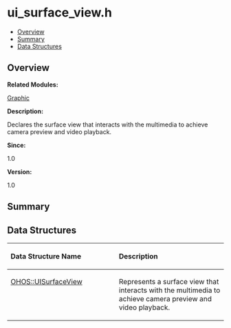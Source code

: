 # ui\_surface\_view.h<a name="ZH-CN_TOPIC_0000001054479549"></a>

-   [Overview](#section2107360219165630)
-   [Summary](#section633064702165630)
-   [Data Structures](#nested-classes)

## **Overview**<a name="section2107360219165630"></a>

**Related Modules:**

[Graphic](Graphic.md)

**Description:**

Declares the surface view that interacts with the multimedia to achieve camera preview and video playback. 

**Since:**

1.0

**Version:**

1.0

## **Summary**<a name="section633064702165630"></a>

## Data Structures<a name="nested-classes"></a>

<a name="table1034369548165630"></a>
<table><thead align="left"><tr id="row1507648181165630"><th class="cellrowborder" valign="top" width="50%" id="mcps1.1.3.1.1"><p id="p577260616165630"><a name="p577260616165630"></a><a name="p577260616165630"></a>Data Structure Name</p>
</th>
<th class="cellrowborder" valign="top" width="50%" id="mcps1.1.3.1.2"><p id="p1937365240165630"><a name="p1937365240165630"></a><a name="p1937365240165630"></a>Description</p>
</th>
</tr>
</thead>
<tbody><tr id="row286412562165630"><td class="cellrowborder" valign="top" width="50%" headers="mcps1.1.3.1.1 "><p id="p554279881165630"><a name="p554279881165630"></a><a name="p554279881165630"></a><a href="OHOS-UISurfaceView.md">OHOS::UISurfaceView</a></p>
</td>
<td class="cellrowborder" valign="top" width="50%" headers="mcps1.1.3.1.2 "><p id="p703873099165630"><a name="p703873099165630"></a><a name="p703873099165630"></a>Represents a surface view that interacts with the multimedia to achieve camera preview and video playback. </p>
</td>
</tr>
</tbody>
</table>

